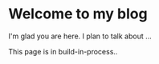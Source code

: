 # Welcome to my blog

I'm glad you are here. I plan to talk about ...

This page is in build-in-process..
